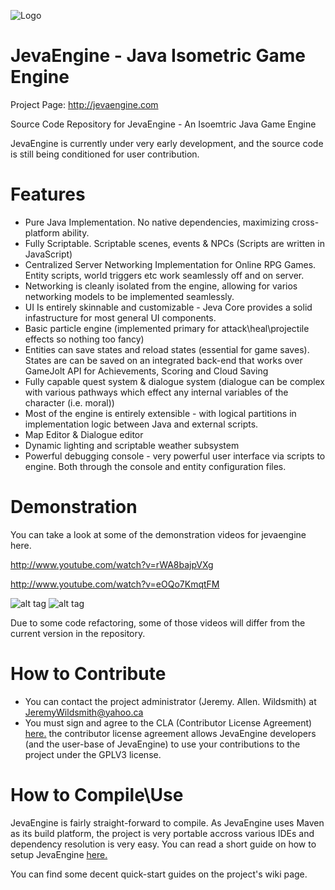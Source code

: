 ![Logo](http://i.imgur.com/RM2ndqI.jpg)

JevaEngine - Java Isometric Game Engine
=============

Project Page: http://jevaengine.com


Source Code Repository for JevaEngine - An Isoemtric Java Game Engine

JevaEngine is currently under very early development, and the source code is still being
conditioned for user contribution.

Features
========
- Pure Java Implementation. No native dependencies, maximizing cross-platform ability.
- Fully Scriptable. Scriptable scenes, events & NPCs (Scripts are written in JavaScript)
- Centralized Server Networking Implementation for Online RPG Games. Entity scripts, world triggers etc work seamlessly off and on server.
- Networking is cleanly isolated from the engine, allowing for varios networking models to be implemented seamlessly.
- UI Is entirely skinnable and customizable - Jeva Core provides a solid infastructure for most general UI components.
- Basic particle engine (implemented primary for attack\heal\projectile effects so nothing too fancy)
- Entities can save states and reload states (essential for game saves). States are can be saved on an integrated back-end that works over GameJolt API for Achievements, Scoring and Cloud Saving
- Fully capable quest system & dialogue system (dialogue can be complex with various pathways which effect any internal variables of the character (i.e. moral))
- Most of the engine is entirely extensible - with logical partitions in implementation logic between Java and external scripts.
- Map Editor & Dialogue editor
- Dynamic lighting and scriptable weather subsystem
- Powerful debugging console - very powerful user interface via scripts to engine. Both through the console and entity configuration files.

Demonstration
=============

You can take a look at some of the demonstration videos for jevaengine here.

http://www.youtube.com/watch?v=rWA8bajpVXg

http://www.youtube.com/watch?v=eOQo7KmqtFM

![alt tag](http://i.imgur.com/gEHj6K5.png)
![alt tag](http://i.imgur.com/lHYPmUq.png)

Due to some code refactoring, some of those videos will differ from the current version in the repository.

How to Contribute
=================

- You can contact the project administrator (Jeremy. Allen. Wildsmith) at JeremyWildsmith@yahoo.ca
- You must sign and agree to the CLA (Contributor License Agreement) <a href="http://www.clahub.com/agreements/JeremyWildsmith/JevaEngineSrc" target="_blank">here.</a> the
contributor license agreement allows JevaEngine developers (and the user-base of JevaEngine) to use your contributions to the project under the GPLV3 license.

How to Compile\Use
=================

JevaEngine is fairly straight-forward to compile. As JevaEngine uses Maven as its build platform, the project
is very portable accross various IDEs and dependency resolution is very easy. You can read a short guide on how
to setup JevaEngine <a href="https://github.com/JeremyWildsmith/JevaEngineSrc/wiki/Compiling-JevaEngine" target="_blank">here.</a>

You can find some decent quick-start guides on the project's wiki page.
